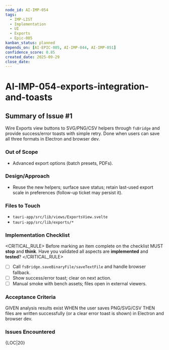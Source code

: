 ```yaml
---
node_id: AI-IMP-054
tags:
  - IMP-LIST
  - Implementation
  - UI
  - Exports
  - Epic-005
kanban_status: planned
depends_on: [AI-EPIC-005, AI-IMP-044, AI-IMP-051]
confidence_score: 0.85
created_date: 2025-09-29
close_date:
---
```


# AI-IMP-054-exports-integration-and-toasts

## Summary of Issue #1
Wire Exports view buttons to SVG/PNG/CSV helpers through `fsBridge` and provide success/error toasts with simple retry. Done when users can save all three formats in Electron and browser dev.

### Out of Scope 
- Advanced export options (batch presets, PDFs).

### Design/Approach  
- Reuse the new helpers; surface save status; retain last-used export scale in preferences (follow-up ticket may persist it).

### Files to Touch
- `tauri-app/src/lib/views/ExportsView.svelte`
- `tauri-app/src/lib/exports/*`

### Implementation Checklist

<CRITICAL_RULE>
Before marking an item complete on the checklist MUST **stop** and **think**. Have you validated all aspects are **implemented** and **tested**?
</CRITICAL_RULE>

- [ ] Call `fsBridge.saveBinaryFile/saveTextFile` and handle browser fallback.
- [ ] Show success/error toast; clear on next action.
- [ ] Manual smoke with bench assets; files open in external viewers.

### Acceptance Criteria
GIVEN analysis results exist
WHEN the user saves PNG/SVG/CSV
THEN files are written successfully (or a clear error toast is shown) in Electron and browser dev.

### Issues Encountered 
{LOC|20}

